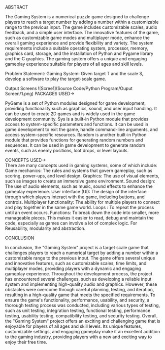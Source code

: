 ABSTRACT

The Gaming System is a numerical puzzle game designed to challenge players to reach a target number by adding a number within a customizable range to the previous input. The game includes customizable scales, audio feedback, and a simple user interface. The innovative features of the game, such as customizable game modes and multiplayer mode, enhance the overall gaming experience and provide flexibility and variety. The system requirements include a suitable operating system, processor, memory, graphics card, storage, and the installation of Python and Pygame library and the C graphics. The gaming system offers a unique and engaging gameplay experience suitable for players of all ages and skill levels.

Problem Statement: 
Gaming System: Given target T and the scale S, develop a software to play the target-scale game. 

Output Screens
![Scree1](Source Code/Python Program/Ouput Screen/1.png)
PACKAGES USED-> 

PyGame is a set of Python modules designed for game development, providing functionality such as graphics, sound, and user input handling. It can be used to create 2D games and is widely used in the game development community.
Sys is a built-in Python module that provides access to system-specific parameters and functions. It can be used in game development to exit the game, handle command-line arguments, and access system-specific resources.
Random is another built-in Python module that provides functions for generating random numbers and sequences. It can be used in game development to generate random events, such as enemy positions, loot drops, or level layouts.

CONCEPTS USED->      
There are many concepts used in gaming systems, some of which include:
Game mechanics: The rules and systems that govern gameplay, such as scoring, power-ups, and level design.
Graphics: The use of visual elements, such as images to create an immersive game environment.
Sound design: The use of audio elements, such as music, sound effects to enhance the gameplay experience.
User interface (UI): The design of the interface through which players interact with the game, including buttons, and controls.
Multiplayer functionality: The ability for multiple players to connect and play together in the same game world.
Loops : To repeat the process until an event occurs.
Functions: To break down the code into smaller, more manageable pieces. This makes it easier to read, debug and maintain the code, especially as games can involve a lot of complex logic. For Reusability, modularity and abstraction.

CONCLUSION

In conclusion, the "Gaming System" project is a target scale game that challenges players to reach a numerical target by adding a number within a customizable range to the previous input. The game offers several unique and innovative features, such as customizable scales, time limits, and multiplayer modes, providing players with a dynamic and engaging gameplay experience.
Throughout the development process, the project has encountered several challenges, such as developing a reliable input system and implementing high-quality audio and graphics. However, these obstacles were overcome through careful planning, testing, and iteration, resulting in a high-quality game that meets the specified requirements.
To ensure the game's functionality, performance, usability, and security, a thorough testing process was conducted, including various types of testing, such as unit testing, integration testing, functional testing, performance testing, usability testing, compatibility testing, and security testing. 
Overall, the "Gaming System" project offers an exciting and challenging game that is enjoyable for players of all ages and skill levels. Its unique features, customizable settings, and engaging gameplay make it an excellent addition to the gaming industry, providing players with a new and exciting way to enjoy their free time.





